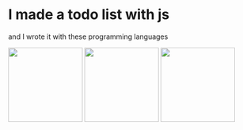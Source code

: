 <h1>I made a todo list with js</h1>

<p>and I wrote it with these programming languages</p>
<img src ="https://upload.wikimedia.org/wikipedia/commons/6/61/HTML5_logo_and_wordmark.svg" style ="widht:175px; height:150px">
<img src = "https://upload.wikimedia.org/wikipedia/commons/d/d5/CSS3_logo_and_wordmark.svg" style ="widht:175px; height:150px">
<img src = "https://upload.wikimedia.org/wikipedia/commons/9/99/Unofficial_JavaScript_logo_2.svg" style ="widht:170px; height:150px">
